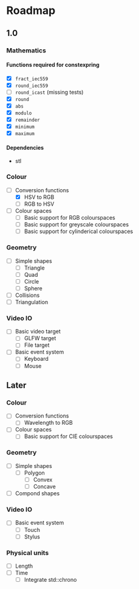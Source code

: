 Roadmap
=======

1.0
---

### Mathematics
#### Functions required for constexpring 

- [x] `fract_iec559`
- [x] `round_iec559`
- [ ] `round_icast` (missing tests)
- [x] `round`
- [x] `abs`
- [x] `modulo`
- [x] `remainder`
- [x] `minimum`
- [x] `maximum`

#### Dependencies

- stl

### Colour
- [ ] Conversion functions
  - [x] HSV to RGB
  - [ ] RGB to HSV
- [ ] Colour spaces
  - [ ] Basic support for RGB colourspaces
  - [ ] Basic support for greyscale colourspaces
  - [ ] Basic support for cylinderical colourspaces

### Geometry
- [ ] Simple shapes
  - [ ] Triangle
  - [ ] Quad
  - [ ] Circle
  - [ ] Sphere
- [ ] Collisions
- [ ] Triangulation

### Video IO
- [ ] Basic video target
  - [ ] GLFW target
  - [ ] File target
- [ ] Basic event system
  - [ ] Keyboard
  - [ ] Mouse
  
Later
-----
### Colour
- [ ] Conversion functions
  - [ ] Wavelength to RGB
- [ ] Colour spaces
  - [ ] Basic support for CIE colourspaces

### Geometry
- [ ] Simple shapes
  - [ ] Polygon
    - [ ] Convex
    - [ ] Concave
- [ ] Compond shapes

### Video IO
- [ ] Basic event system
  - [ ] Touch
  - [ ] Stylus

### Physical units
- [ ] Length
- [ ] Time
  - [ ] Integrate std::chrono
